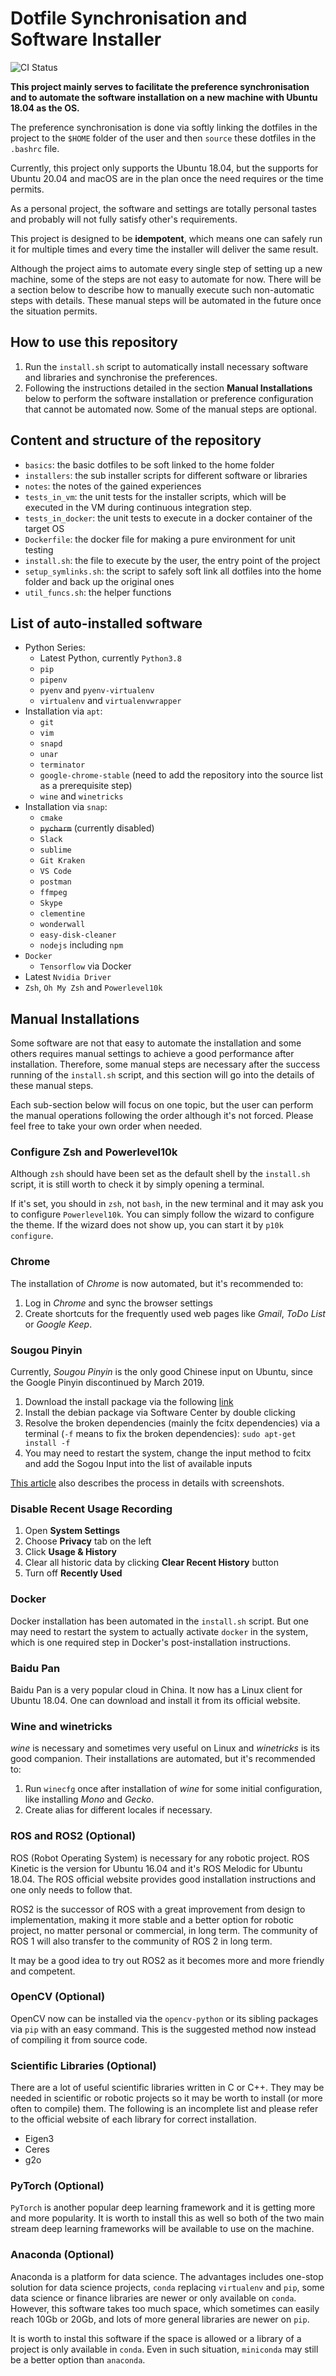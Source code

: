 # Dotfile Synchronisation and Software Installer

![CI Status](https://github.com/mosckital/dotfiles/workflows/CI/badge.svg)

**This project mainly serves to facilitate the preference synchronisation and to automate the software installation on a new machine with Ubuntu 18.04 as the OS.**

The preference synchronisation is done via softly linking the dotfiles in the project to the `$HOME` folder of the user and then `source` these dotfiles in the `.bashrc` file.

Currently, this project only supports the Ubuntu 18.04, but the supports for Ubuntu 20.04 and macOS are in the plan once the need requires or the time permits.

As a personal project, the software and settings are totally personal tastes and probably will not fully satisfy other's requirements.

This project is designed to be **idempotent**, which means one can safely run it for multiple times and every time the installer will deliver the same result.

Although the project aims to automate every single step of setting up a new machine, some of the steps are not easy to automate for now. There will be a section below to describe how to manually execute such non-automatic steps with details. These manual steps will be automated in the future once the situation permits.

## How to use this repository

1. Run the `install.sh` script to automatically install necessary software and libraries and synchronise the preferences.
2. Following the instructions detailed in the section **Manual Installations** below to perform the software installation or preference configuration that cannot be automated now. Some of the manual steps are optional.

## Content and structure of the repository

- `basics`: the basic dotfiles to be soft linked to the home folder
- `installers`: the sub installer scripts for different software or libraries
- `notes`: the notes of the gained experiences
- `tests_in_vm`: the unit tests for the installer scripts, which will be executed in the VM during continuous integration step.
- `tests_in_docker`: the unit tests to execute in a docker container of the target OS
- `Dockerfile`: the docker file for making a pure environment for unit testing
- `install.sh`: the file to execute by the user, the entry point of the project
- `setup_symlinks.sh`: the script to safely soft link all dotfiles into the home folder and back up the original ones
- `util_funcs.sh`: the helper functions

## List of auto-installed software

- Python Series:
  - Latest Python, currently `Python3.8`
  - `pip`
  - `pipenv`
  - `pyenv` and `pyenv-virtualenv`
  - `virtualenv` and `virtualenvwrapper`
- Installation via `apt`:
  - `git`
  - `vim`
  - `snapd`
  - `unar`
  - `terminator`
  - `google-chrome-stable` (need to add the repository into the source list as a prerequisite step)
  - `wine` and `winetricks`
- Installation via `snap`:
  - `cmake`
  - ~~`pycharm`~~ (currently disabled)
  - `Slack`
  - `sublime`
  - `Git Kraken`
  - `VS Code`
  - `postman`
  - `ffmpeg`
  - `Skype`
  - `clementine`
  - `wonderwall`
  - `easy-disk-cleaner`
  - `nodejs` including `npm`
- `Docker`
  - `Tensorflow` via Docker
- Latest `Nvidia Driver`
- `Zsh`, `Oh My Zsh` and `Powerlevel10k`

## Manual Installations

Some software are not that easy to automate the installation and some others requires manual settings to achieve a good performance after installation. Therefore, some manual steps are necessary after the success running of the `install.sh` script, and this section will go into the details of these manual steps.

Each sub-section below will focus on one topic, but the user can perform the manual operations following the order although it's not forced. Please feel free to take your own order when needed.

### Configure Zsh and Powerlevel10k

Although `zsh` should have been set as the default shell by the `install.sh` script, it is still worth to check it by simply opening a terminal.

If it's set, you should in `zsh`, not `bash`, in the new terminal and it may ask you to configure `Powerlevel10k`. You can simply follow the wizard to configure the theme. If the wizard does not show up, you can start it by `p10k configure`.

### Chrome

The installation of *Chrome* is now automated, but it's recommended to:

1. Log in *Chrome* and sync the browser settings
2. Create shortcuts for the frequently used web pages like *Gmail*, *ToDo List* or *Google Keep*.

### Sougou Pinyin

Currently, *Sougou Pinyin* is the only good Chinese input on Ubuntu, since the Google Pinyin discontinued by March 2019.

1. Download the install package via the following [link](https://pinyin.sogou.com/linux/?r=pinyin)
2. Install the debian package via Software Center by double clicking
3. Resolve the broken dependencies (mainly the fcitx dependencies) via a terminal (`-f` means to fix the broken dependencies): `sudo apt-get install -f`
4. You may need to restart the system, change the input method to fcitx and add the Sogou Input into the list of available inputs

[This article](https://zhuanlan.zhihu.com/p/34270907) also describes the process in details with screenshots.

### Disable Recent Usage Recording

1. Open **System Settings**
2. Choose **Privacy** tab on the left
3. Click **Usage & History**
4. Clear all historic data by clicking **Clear Recent History** button
5. Turn off **Recently Used**

### Docker

Docker installation has been automated in the `install.sh` script. But one may need to restart the system to actually activate `docker` in the system, which is one required step in Docker's post-installation instructions.

### Baidu Pan

Baidu Pan is a very popular cloud in China. It now has a Linux client for Ubuntu 18.04. One can download and install it from its official website.

### Wine and winetricks

*wine* is necessary and sometimes very useful on Linux and *winetricks* is its good companion. Their installations are automated, but it's recommended to:

1. Run `winecfg` once after installation of *wine* for some initial configuration, like installing *Mono* and *Gecko*.
2. Create alias for different locales if necessary.

### ROS and ROS2 (Optional)

ROS (Robot Operating System) is necessary for any robotic project. ROS Kinetic is the version for Ubuntu 16.04 and it's ROS Melodic for Ubuntu 18.04. The ROS official website provides good installation instructions and one only needs to follow that.

ROS2 is the successor of ROS with a great improvement from design to implementation, making it more stable and a better option for robotic project, no matter personal or commercial, in long term. The community of ROS 1 will also transfer to the community of ROS 2 in long term.

It may be a good idea to try out ROS2 as it becomes more and more friendly and competent.

### OpenCV (Optional)

OpenCV now can be installed via the `opencv-python` or its sibling packages via `pip` with an easy command. This is the suggested method now instead of compiling it from source code.

### Scientific Libraries (Optional)

There are a lot of useful scientific libraries written in C or C++. They may be needed in scientific or robotic projects so it may be worth to install (or more often to compile) them. The following is an incomplete list and please refer to the official website of each library for correct installation.

- Eigen3
- Ceres
- g2o

### PyTorch (Optional)

`PyTorch` is another popular deep learning framework and it is getting more and more popularity. It is worth to install this as well so both of the two main stream deep learning frameworks will be available to use on the machine.

### Anaconda (Optional)

Anaconda is a platform for data science. The advantages includes one-stop solution for data science projects, `conda` replacing `virtualenv` and `pip`, some data science or finance libraries are newer or only available on `conda`. However, this software takes too much space, which sometimes can easily reach 10Gb or 20Gb, and lots of more general libraries are newer on `pip`.

It is worth to instal this software if the space is allowed or a library of a project is only available in `conda`. Even in such situation, `miniconda` may still be a better option than `anaconda`.
